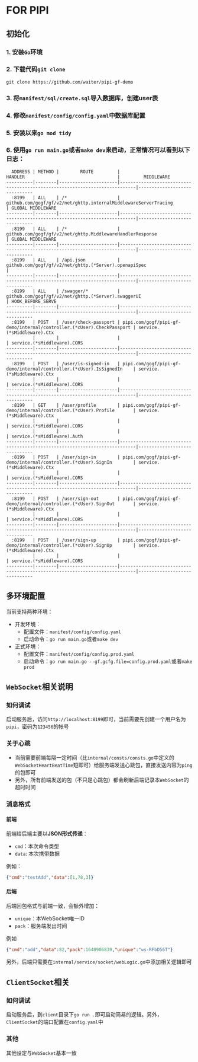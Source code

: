 # FOR PIPI

## 初始化

### 1. 安装`Go`环境

### 2. 下载代码`git clone`
```
git clone https://github.com/waiter/pipi-gf-demo
```

### 3. 将`manifest/sql/create.sql`导入数据库，创建user表

### 4. 修改`manifest/config/config.yaml`中数据库配置

### 5. 安装以来`go mod tidy`

### 6. 使用`go run main.go`或者`make dev`来启动，正常情况可以看到以下日志：
```
  ADDRESS | METHOD |        ROUTE         |                                  HANDLER                                   |         MIDDLEWARE           
----------|--------|----------------------|----------------------------------------------------------------------------|------------------------------
  :8199   | ALL    | /*                   | github.com/gogf/gf/v2/net/ghttp.internalMiddlewareServerTracing            | GLOBAL MIDDLEWARE            
----------|--------|----------------------|----------------------------------------------------------------------------|------------------------------
  :8199   | ALL    | /*                   | github.com/gogf/gf/v2/net/ghttp.MiddlewareHandlerResponse                  | GLOBAL MIDDLEWARE            
----------|--------|----------------------|----------------------------------------------------------------------------|------------------------------
  :8199   | ALL    | /api.json            | github.com/gogf/gf/v2/net/ghttp.(*Server).openapiSpec                      |                              
----------|--------|----------------------|----------------------------------------------------------------------------|------------------------------
  :8199   | ALL    | /swagger/*           | github.com/gogf/gf/v2/net/ghttp.(*Server).swaggerUI                        | HOOK_BEFORE_SERVE            
----------|--------|----------------------|----------------------------------------------------------------------------|------------------------------
  :8199   | POST   | /user/check-passport | pipi.com/gogf/pipi-gf-demo/internal/controller.(*cUser).CheckPassport | service.(*sMiddleware).Ctx   
          |        |                      |                                                                            | service.(*sMiddleware).CORS  
----------|--------|----------------------|----------------------------------------------------------------------------|------------------------------
  :8199   | POST   | /user/is-signed-in   | pipi.com/gogf/pipi-gf-demo/internal/controller.(*cUser).IsSignedIn    | service.(*sMiddleware).Ctx   
          |        |                      |                                                                            | service.(*sMiddleware).CORS  
----------|--------|----------------------|----------------------------------------------------------------------------|------------------------------
  :8199   | GET    | /user/profile        | pipi.com/gogf/pipi-gf-demo/internal/controller.(*cUser).Profile       | service.(*sMiddleware).Ctx   
          |        |                      |                                                                            | service.(*sMiddleware).CORS  
          |        |                      |                                                                            | service.(*sMiddleware).Auth  
----------|--------|----------------------|----------------------------------------------------------------------------|------------------------------
  :8199   | POST   | /user/sign-in        | pipi.com/gogf/pipi-gf-demo/internal/controller.(*cUser).SignIn        | service.(*sMiddleware).Ctx   
          |        |                      |                                                                            | service.(*sMiddleware).CORS  
----------|--------|----------------------|----------------------------------------------------------------------------|------------------------------
  :8199   | POST   | /user/sign-out       | pipi.com/gogf/pipi-gf-demo/internal/controller.(*cUser).SignOut       | service.(*sMiddleware).Ctx   
          |        |                      |                                                                            | service.(*sMiddleware).CORS  
----------|--------|----------------------|----------------------------------------------------------------------------|------------------------------
  :8199   | POST   | /user/sign-up        | pipi.com/gogf/pipi-gf-demo/internal/controller.(*cUser).SignUp        | service.(*sMiddleware).Ctx   
          |        |                      |                                                                            | service.(*sMiddleware).CORS  
----------|--------|----------------------|----------------------------------------------------------------------------|------------------------------
```

## 多环境配置

当前支持两种环境：

- 开发环境：
  - 配置文件：`manifest/config/config.yaml`
  - 启动命令：`go run main.go`或者`make dev`
- 正式环境：
  - 配置文件：`manifest/config/config.prod.yaml`
  - 启动命令：`go run main.go --gf.gcfg.file=config.prod.yaml`或者`make prod`

## `WebSocket`相关说明

### 如何调试

启动服务后，访问`http://localhost:8199`即可，当前需要先创建一个用户名为`pipi`，密码为`123456`的帐号

### 关于心跳

- 当前需要前端每隔一定时间（比`internal/consts/consts.go`中定义的`WebSocketHeartBeatTime`短即可）给服务端发送心跳包，直接发送内容为`ping`的包即可
- 另外，所有前端发送的包（不只是心跳包）都会刷新后端记录本`WebSocket`的超时时间

### 消息格式

#### 前端
前端给后端主要以**JSON形式传递**：
- `cmd`：本次命令类型
- `data`: 本次携带数据

例如：
```JSON
{"cmd":"testAdd","data":[1,78,3]}
```
#### 后端
后端回包格式与前端一致，会额外增加：
- `unique`：本WebSocket唯一ID
- `pack`：服务端发出时间

例如
```JSON
{"cmd":"add","data":82,"pack":1648906839,"unique":"ws-RFbD56T"}
```
另外，后端只需要在`internal/service/socket/webLogic.go`中添加相关逻辑即可

## `ClientSocket`相关

### 如何调试

启动服务后，到`client`目录下`go run .`即可启动简易的逻辑。另外，`ClientSocket`的端口配置在`config.yaml`中

### 其他

其他设定与`WebSocket`基本一致
